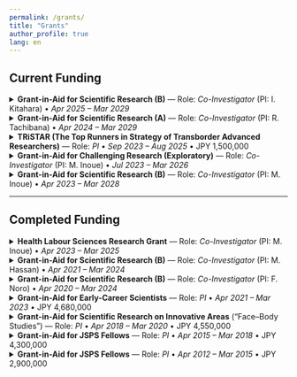 ```yaml
---
permalink: /grants/
title: "Grants"
author_profile: true
lang: en
---
```


## Current Funding

<details>
<summary><strong>Grant-in-Aid for Scientific Research (B)</strong> — Role: <em>Co-Investigator</em> (PI: I. Kitahara) • <em>Apr 2025 – Mar 2029</em></summary>

- **Project (EN):** *Perspective-Shifting Media for Empathic Communication*  
  **プロジェクト（JP）:** 「観点転換鏡：共感を伴うコミュニケーションの実現を目的とした映像メディア」  
- **Funder / Scheme:** JSPS KAKENHI — Scientific Research (B)  
- **Period:** FY2025–FY2028 (Apr 2025–Mar 2029)  
- **Role:** Co-Investigator (PI: I. Kitahara)
</details>

<details>
<summary><strong>Grant-in-Aid for Scientific Research (A)</strong> — Role: <em>Co-Investigator</em> (PI: R. Tachibana) • <em>Apr 2024 – Mar 2029</em></summary>

- **Project (EN):** *Integrative Understanding of Contingency-Based Vocal Learning Mechanisms*  
  **プロジェクト（JP）:** 「随伴性に基づく発声学習メカニズムの統合的理解」  
- **Funder / Scheme:** JSPS KAKENHI — Scientific Research (A)  
- **Period:** FY2024–FY2028 (Apr 2024–Mar 2029)  
- **Role:** Co-Investigator (PI: R. Tachibana)
</details>

<details>
<summary><strong>TRiSTAR (The Top Runners in Strategy of Transborder Advanced Researchers)</strong> — Role: <em>PI</em> • <em>Sep 2023 – Aug 2025</em> • JPY 1,500,000</summary>

- **Project (EN):** *Behavioral Design as a Science of Human–Human Interaction: Toward Developmental Support, Language Learning, and Business Applications*  
  **プロジェクト（JP）:** 「人-人インタラクションの支援科学としての行動デザイン学：発達支援，言語学習，ビジネスへの展開」  
- **Program:** Strategic Professional Development Program for Young Researchers (University of Tsukuba)  
- **Period:** Sep 2023–Aug 2025  
- **Role:** Principal Investigator  
- **Total Amount:** JPY 1,500,000
</details>

<details>
<summary><strong>Grant-in-Aid for Challenging Research (Exploratory)</strong> — Role: <em>Co-Investigator</em> (PI: M. Inoue) • <em>Jul 2023 – Mar 2026</em></summary>

- **Project (EN):** *Internet-Delivered Remote Intervention for Children with Selective Mutism and Their Parents*  
  **プロジェクト（JP）:** 「選択性緘黙症児とその親に対するインターネットによる遠隔課程介入プログラムの開発」  
- **Funder / Scheme:** JSPS KAKENHI — Challenging Research (Exploratory)  
- **Period:** Jul 2023–Mar 2026  
- **Role:** Co-Investigator (PI: M. Inoue)
</details>

<details>
<summary><strong>Grant-in-Aid for Scientific Research (B)</strong> — Role: <em>Co-Investigator</em> (PI: M. Inoue) • <em>Apr 2023 – Mar 2028</em></summary>

- **Project (EN):** *Internet-Based Parent Training Using VR for Parents of Children with Developmental Disabilities*  
  **プロジェクト（JP）:** 「発達障害児の親のためのVR技術を活用したインターネットペアレント・トレーニングの開発」  
- **Funder / Scheme:** JSPS KAKENHI — Scientific Research (B)  
- **Period:** FY2023–FY2027 (Apr 2023–Mar 2028)  
- **Role:** Co-Investigator (PI: M. Inoue)
</details>

---

## Completed Funding

<details>
<summary><strong>Health Labour Sciences Research Grant</strong> — Role: <em>Co-Investigator</em> (PI: M. Inoue) • <em>Apr 2023 – Mar 2025</em></summary>

- **Project (EN):** *Toward Practical Use of an Objective Assessment Package for Severe Challenging Behavior*  
  **プロジェクト（JP）:** 「強度行動障害の客観的なアセスメントパッケージの実用化に向けた研究」  
- **Scheme:** Disability Policy Comprehensive Research Program  
- **Period:** Apr 2023–Mar 2025  
- **Role:** Co-Investigator (PI: M. Inoue)
</details>

<details>
<summary><strong>Grant-in-Aid for Scientific Research (B)</strong> — Role: <em>Co-Investigator</em> (PI: M. Hassan) • <em>Apr 2021 – Mar 2024</em></summary>

- **Project (EN):** *Para-esports: Metrics for Motor/Cognitive Performance and Competitive Interfaces for Amputees*  
- **Funder / Scheme:** JSPS KAKENHI — Scientific Research (B)  
- **Period:** Apr 2021–Mar 2024  
- **Role:** Co-Investigator (PI: M. Hassan)
</details>

<details>
<summary><strong>Grant-in-Aid for Scientific Research (B)</strong> — Role: <em>Co-Investigator</em> (PI: F. Noro) • <em>Apr 2020 – Mar 2024</em></summary>

- **Project (EN):** *Realizing Self-Selection in ASD: Assessing and Expanding “Preference”*  
  **プロジェクト（JP）:** 「自閉スペクトラム症の自己選択の実現 −『好み』の評価と拡大支援プログラムの開発−」  
- **Funder / Scheme:** JSPS KAKENHI — Scientific Research (B)  
- **Period:** Apr 2020–Mar 2024  
- **Role:** Co-Investigator (PI: F. Noro)
</details>

<details>
<summary><strong>Grant-in-Aid for Early-Career Scientists</strong> — Role: <em>PI</em> • <em>Apr 2021 – Mar 2023</em> • JPY 4,680,000</summary>

- **Project (EN):** *Developing a Parent Support Program for Preschoolers via ESM and Testing Longitudinal Effects*  
  **プロジェクト（JP）:** 「経験サンプリング法を用いた未就学児の保護者支援プログラムの開発と縦断的な効果検証」  
- **Funder / Scheme:** JSPS KAKENHI — Early-Career Scientists  
- **Period / Amount:** Apr 2021–Mar 2023 • JPY 4,680,000  
- **Role:** Principal Investigator
</details>

<details>
<summary><strong>Grant-in-Aid for Scientific Research on Innovative Areas</strong> (“Face–Body Studies”) — Role: <em>PI</em> • <em>Apr 2018 – Mar 2020</em> • JPY 4,550,000</summary>

- **Project (EN):** *Face-to-Face Functions and Their Impairments Based on Computational Behavioral Measurement*  
  **プロジェクト（JP）:** 「計算論的行動計測技術に基づく顔と身体表現における物理的対面の機能とその障害の解明」  
- **Funder / Scheme:** JSPS KAKENHI — Innovative Areas (Publicly Offered Research)  
- **Period / Amount:** Apr 2018–Mar 2020 • JPY 4,550,000  
- **Role:** Principal Investigator
</details>

<details>
<summary><strong>Grant-in-Aid for JSPS Fellows</strong> — Role: <em>PI</em> • <em>Apr 2015 – Mar 2018</em> • JPY 4,300,000</summary>

- **Project (EN):** *Early Social Interaction Support for Autistic Toddlers via Quantitative Analysis*  
  **プロジェクト（JP）:** 「自閉症スペクトラム障害幼児における早期対人相互作用の定量解析に基づく発達支援法」  
- **Period / Amount:** Apr 2015–Mar 2018 • JPY 4,300,000  
- **Role:** Principal Investigator
</details>

<details>
<summary><strong>Grant-in-Aid for JSPS Fellows</strong> — Role: <em>PI</em> • <em>Apr 2012 – Mar 2015</em> • JPY 2,900,000</summary>

- **Project (EN):** *Early Developmental Support for Emotion Understanding/Expression in ASD — Neural/Perceptual Plasticity*  
  **プロジェクト（JP）:** 「自閉症児の感情理解／表現への早期発達支援 − 神経・知覚基盤の可塑性」  
- **Period / Amount:** Apr 2012–Mar 2015 • JPY 2,900,000  
- **Role:** Principal Investigator
</details>
